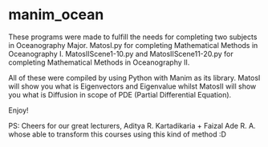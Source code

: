 # manim_ocean

These programs were made to fulfill the needs for completing two subjects in Oceanography Major. 
MatosI.py for completing Mathematical Methods in Oceanography I. 
MatosIIScene1-10.py and MatosIIScene11-20.py for completing Mathematical Methods in Oceanography II. 

All of these were compiled by using Python with Manim as its library. 
MatosI will show you what is Eigenvectors and Eigenvalue whilst MatosII will show you what is Diffusion in scope of PDE (Partial Differential Equation).

Enjoy!

PS: Cheers for our great lecturers, Aditya R. Kartadikaria + Faizal Ade R. A. whose able to transform this courses using this kind of method :D

